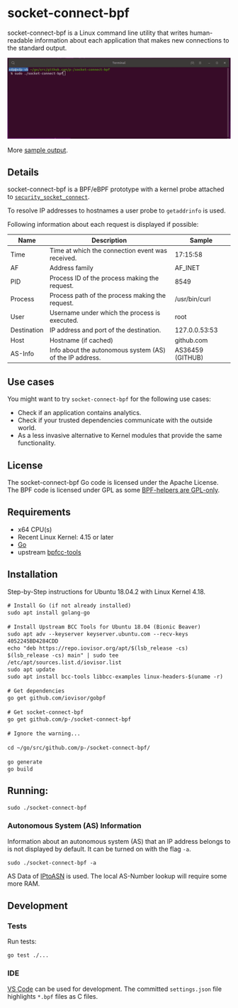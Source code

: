 # socket-connect-bpf

socket-connect-bpf is a Linux command line utility that writes human-readable information about each application that makes new connections to the standard output.

![socket-connect-bpf while making a request with curl](samples/socket-connect-bpf.gif)

More [sample output](samples/socket-connect-bpf-example.txt).

## Details
socket-connect-bpf is a BPF/eBPF prototype with a kernel probe attached to [`security_socket_connect`](https://github.com/torvalds/linux/blob/master/include/linux/security.h).

To resolve IP addresses to hostnames a user probe to `getaddrinfo` is used.

Following information about each request is displayed if possible:

| Name          | Description                                              | Sample           |
| --------------|----------------------------------------------------------|------------------|
| Time          | Time at which the connection event was received.         | 17:15:58         |
| AF            | Address family                                           | AF_INET          |
| PID           | Process ID of the process making the request.            | 8549             |
| Process       | Process path of the process making the request.          | /usr/bin/curl    |
| User          | Username under which the process is executed.            | root             |
| Destination   | IP address and port of the destination.                  | 127.0.0.53:53    |
| Host          | Hostname (if cached)                                     | github.com       |
| AS-Info       | Info about the autonomous system (AS) of the IP address. | AS36459 (GITHUB) |

## Use cases

You might want to try `socket-connect-bpf` for the following use cases:

* Check if an application contains analytics.
* Check if your trusted dependencies communicate with the outside world.
* As a less invasive alternative to Kernel modules that provide the same functionality.

## License
The socket-connect-bpf Go code is licensed under the Apache License. The BPF code is licensed under GPL as some [BPF-helpers are GPL-only](https://github.com/iovisor/bcc/blob/master/docs/kernel-versions.md#helpers).

## Requirements
* x64 CPU(s)
* Recent Linux Kernel: 4.15 or later
* [Go](https://golang.org/)
* upstream [bpfcc-tools](https://github.com/iovisor/bcc/blob/master/INSTALL.md#ubuntu---binary)


## Installation
Step-by-Step instructions for Ubuntu 18.04.2 with Linux Kernel 4.18.

    # Install Go (if not already installed)
    sudo apt install golang-go

    # Install Upstream BCC Tools for Ubuntu 18.04 (Bionic Beaver)
    sudo apt adv --keyserver keyserver.ubuntu.com --recv-keys 4052245BD4284CDD
    echo "deb https://repo.iovisor.org/apt/$(lsb_release -cs) $(lsb_release -cs) main" | sudo tee /etc/apt/sources.list.d/iovisor.list
    sudo apt update
    sudo apt install bcc-tools libbcc-examples linux-headers-$(uname -r)

    # Get dependencies
    go get github.com/iovisor/gobpf

    # Get socket-connect-bpf
    go get github.com/p-/socket-connect-bpf

    # Ignore the warning...

    cd ~/go/src/github.com/p-/socket-connect-bpf/

    go generate
    go build

## Running:

    sudo ./socket-connect-bpf

### Autonomous System (AS) Information

Information about an autonomous system (AS) that an IP address belongs to is not displayed by default.
It can be turned on with the flag `-a`.

    sudo ./socket-connect-bpf -a

AS Data of [IPtoASN](https://iptoasn.com/) is used.
The local AS-Number lookup will require some more RAM.

## Development

### Tests
Run tests:

    go test ./...

### IDE
[VS Code](https://code.visualstudio.com/) can be used for development. The committed `settings.json` file highlights `*.bpf` files as C files.
